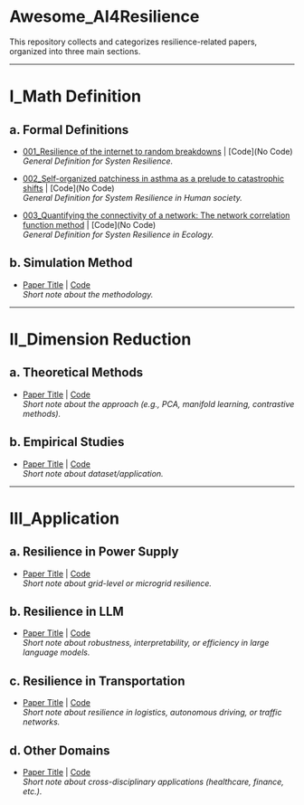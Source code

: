# Awesome_AI4Resilience

This repository collects and categorizes resilience-related papers, organized into three main sections.

---

# I_Math Definition
## a. Formal Definitions
- [001_Resilience of the internet to random breakdowns]([paper_link](https://arxiv.org/abs/cond-mat/0007048)) | [Code](No Code)  
  *General Definition for Systen Resilience.*

- [002_Self-organized patchiness in asthma as a prelude to catastrophic shifts]([paper_link](https://www.nature.com/articles/nature03490)) | [Code](No Code)  
  *General Definition for System Resilience in Human society.*

- [003_Quantifying the connectivity of a network: The network correlation function method]([paper_link](https://arxiv.org/abs/0910.3366)) | [Code](No Code)  
  *General Definition for Systen Resilience in Ecology.*

## b. Simulation Method
- [Paper Title](paper_link) | [Code](code_link)  
  *Short note about the methodology.*

---

# II_Dimension Reduction
## a. Theoretical Methods
- [Paper Title](paper_link) | [Code](code_link)  
  *Short note about the approach (e.g., PCA, manifold learning, contrastive methods).*

## b. Empirical Studies
- [Paper Title](paper_link) | [Code](code_link)  
  *Short note about dataset/application.*

---

# III_Application
## a. Resilience in Power Supply
- [Paper Title](paper_link) | [Code](code_link)  
  *Short note about grid-level or microgrid resilience.*

## b. Resilience in LLM
- [Paper Title](paper_link) | [Code](code_link)  
  *Short note about robustness, interpretability, or efficiency in large language models.*

## c. Resilience in Transportation
- [Paper Title](paper_link) | [Code](code_link)  
  *Short note about resilience in logistics, autonomous driving, or traffic networks.*

## d. Other Domains
- [Paper Title](paper_link) | [Code](code_link)  
  *Short note about cross-disciplinary applications (healthcare, finance, etc.).*

